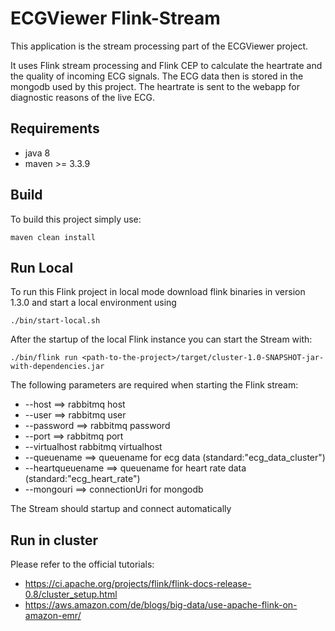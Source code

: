 # ECGViewer Flink-Stream

This application is the stream processing part of the ECGViewer project.

It uses Flink stream processing and Flink CEP to calculate the heartrate and the
quality of incoming ECG signals. The ECG data then is stored in the mongodb used by
this project. The heartrate is sent to the webapp for diagnostic reasons of the live ECG.

## Requirements
- java 8
- maven >= 3.3.9

## Build

To build this project simply use:

    maven clean install
    
## Run Local

To run this Flink project in local mode download flink binaries in version 1.3.0 and start a local environment
using 

    ./bin/start-local.sh
After the startup of the local Flink instance you can start the Stream with:

    ./bin/flink run <path-to-the-project>/target/cluster-1.0-SNAPSHOT-jar-with-dependencies.jar

The following parameters are required when starting the Flink stream:
- --host ==> rabbitmq host 
- --user ==> rabbitmq user
- --password ==> rabbitmq password
- --port ==> rabbitmq port
- --virtualhost rabbitmq virtualhost
- --queuename ==> queuename for ecg data (standard:"ecg_data_cluster")
- --heartqueuename ==> queuename for heart rate data  (standard:"ecg_heart_rate")
- --mongouri ==> connectionUri for mongodb

The Stream should startup and connect automatically

## Run in cluster
Please refer to the official tutorials: 
- https://ci.apache.org/projects/flink/flink-docs-release-0.8/cluster_setup.html
- https://aws.amazon.com/de/blogs/big-data/use-apache-flink-on-amazon-emr/
